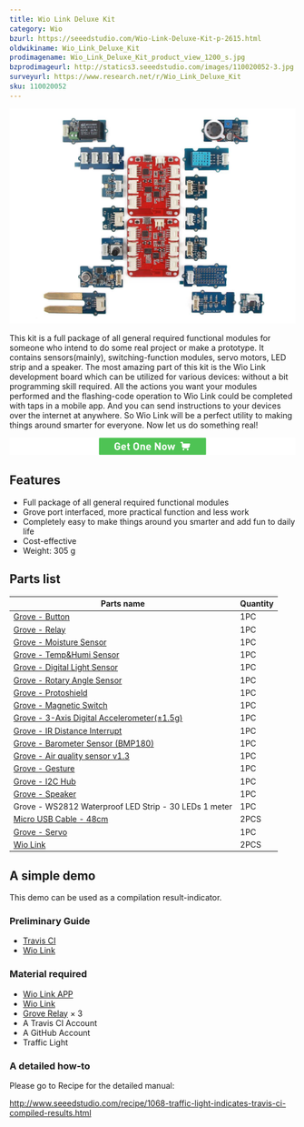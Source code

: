 ```yaml
---
title: Wio Link Deluxe Kit
category: Wio
bzurl: https://seeedstudio.com/Wio-Link-Deluxe-Kit-p-2615.html
oldwikiname: Wio_Link_Deluxe_Kit
prodimagename: Wio_Link_Deluxe_Kit_product_view_1200_s.jpg
bzprodimageurl: http://statics3.seeedstudio.com/images/110020052-3.jpg
surveyurl: https://www.research.net/r/Wio_Link_Deluxe_Kit
sku: 110020052
---
```


![](https://raw.githubusercontent.com/SeeedDocument/Wio_Link_Deluxe_Kit/master/img/Wio_Link_Deluxe_Kit_product_view_1200_s.jpg)

This kit is a full package of all general required functional modules for someone who intend to do some real project or make a prototype. It contains sensors(mainly), switching-function modules, servo motors, LED strip and a speaker. The most amazing part of this kit is the Wio Link development board which can be utilized for various devices: without a bit programming skill required. All the actions you want your modules performed and the flashing-code operation to Wio Link could be completed with taps in a mobile app. And you can send instructions to your devices over the internet at anywhere. So Wio Link will be a perfect utility to making things around smarter for everyone. Now let us do something real!

[![](https://raw.githubusercontent.com/SeeedDocument/common/master/Get_One_Now_Banner.png)](https://www.seeedstudio.com/Wio-Link-Deluxe-Kit-p-2615.html)

Features
--------

-   Full package of all general required functional modules
-   Grove port interfaced, more practical function and less work
-   Completely easy to make things around you smarter and add fun to daily life
-   Cost-effective
-   Weight: 305 g

Parts list
----------

| Parts name                                                                                                                   | Quantity |
|------------------------------------------------------------------------------------------------------------------------------|----------|
| [Grove - Button](/Grove-Button)                                                                                              | 1PC     |
| [Grove - Relay](http://www.seeedstudio.com/depot/Grove-Relay-p-769.html)                                                     | 1PC     |
| [Grove - Moisture Sensor](/Grove-Moisture_Sensor)                                                                            | 1PC     |
| [Grove - Temp&Humi Sensor](http://www.seeedstudio.com/depot/Grove-TempHumi-Sensor-p-745.html?cPath=25_125)                   | 1PC     |
| [Grove - Digital Light Sensor](http://www.seeedstudio.com/depot/Grove-Digital-Light-Sensor-p-1281.html?cPath=25_128)         | 1PC     |
| [Grove - Rotary Angle Sensor](http://www.seeedstudio.com/depot/Grove-Rotary-Angle-Sensor-p-770.html?cPath=85_52)             | 1PC     |
| [Grove - Protoshield](http://www.seeedstudio.com/depot/Grove-Protoshield-p-772.html?cPath=44_46)                             | 1PC     |
| [Grove - Magnetic Switch](http://www.seeedstudio.com/depot/Grove-Magnetic-Switch-p-744.html?cPath=25_33)                     | 1PC     |
| [Grove - 3-Axis Digital Accelerometer(±1.5g)](/Grove-3-Axis_Digital_Accelerometer-1.5g)                                      | 1PC     |
| [Grove - IR Distance Interrupt](/Grove-IR_Distance_Interrupt)                                                                | 1PC     |
| [Grove - Barometer Sensor (BMP180)](http://www.seeedstudio.com/depot/Grove-Barometer-Sensor-BMP180-p-1840.html?cPath=25_124) | 1PC     |
| [Grove - Air quality sensor v1.3](http://www.seeedstudio.com/depot/Grove-Air-quality-sensor-v13-p-2439.html?cPath=25_127)    | 1PC     |
| [Grove - Gesture](http://www.seeedstudio.com/depot/Grove-Gesture-p-2463.html?cPath=25_33)                                    | 1PC     |
| [Grove - I2C Hub](http://www.seeedstudio.com/depot/Grove-I2C-Hub-p-851.html?cPath=98_16)                                     | 1PC     |
| [Grove - Speaker](http://www.seeedstudio.com/depot/Grove-Speaker-p-1445.html)                                                | 1PC     |
| Grove - WS2812 Waterproof LED Strip - 30 LEDs 1 meter                                                                        | 1PC     |
| [Micro USB Cable - 48cm](http://www.seeedstudio.com/depot/Micro-USB-Cable-48cm-p-1475.html?cPath=98_100)                     | 2PCS    |
| [Grove - Servo](http://www.seeedstudio.com/depot/Grove-Servo-p-1241.html)                                                    | 1PC     |
| [Wio Link](/Wio_Link)                                                                                                        | 2PCS    |

A simple demo
-------------

This demo can be used as a compilation result-indicator.

### Preliminary Guide

-   [Travis CI](https://travis-ci.org/)
-   [Wio Link](/Wio_Link)

### Material required

-   [Wio Link APP](https://www.kickstarter.com/projects/seeed/wio-link-3-steps-5-minutes-build-your-iot-applicat)
-   [Wio Link](/Wio_Link)
-   [Grove Relay](http://www.seeedstudio.com/depot/Grove-Relay-p-769.html?cPath=39_42) × 3
-   A Travis CI Account
-   A GitHub Account
-   Traffic Light

### A detailed how-to

Please go to Recipe for the detailed manual:

<http://www.seeedstudio.com/recipe/1068-traffic-light-indicates-travis-ci-compiled-results.html>


<!-- This Markdown file was created from http://www.seeedstudio.com/wiki/Wio_Link_Deluxe_Kit -->
